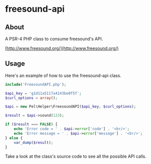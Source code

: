 # freesound-api

## About

A PSR-4 PHP class to consume freesound's API.

[http://www.freesound.org/](http://www.freesound.org/)

## Usage

Here's an example of how to use the freesound-api class.

```php
include('FreesoundAPI.php');

$api_key = 'g1d11a5117a4143be0f5f';
$curl_options = array();

$api = new Pel\Helper\FreesoundAPI($api_key, $curl_options);

$result = $api->sound(123);

if ($result === FALSE) {
    echo 'Error code = ' . $api->error['code'] . '<br/>';
    echo 'Error message = ' . $api->error['message'] . '<br/>';
} else {
    var_dump($result);
}
```

Take a look at the class's source code to see all the possible API calls.
